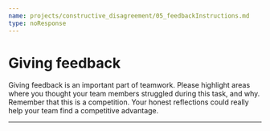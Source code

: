 ```yaml
---
name: projects/constructive_disagreement/05_feedbackInstructions.md
type: noResponse
---
```


# Giving feedback

Giving feedback is an important part of teamwork. Please highlight areas where you thought your team members struggled during this task, and why. Remember that this is a competition. Your honest reflections could really help your team find a competitive advantage.

---
